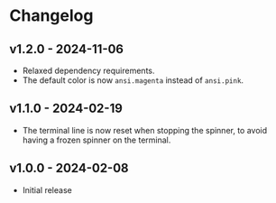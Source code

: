 # Changelog

## v1.2.0 - 2024-11-06

- Relaxed dependency requirements.
- The default color is now `ansi.magenta` instead of `ansi.pink`.

## v1.1.0 - 2024-02-19

- The terminal line is now reset when stopping the spinner, to avoid having a
  frozen spinner on the terminal.

## v1.0.0 - 2024-02-08

- Initial release
